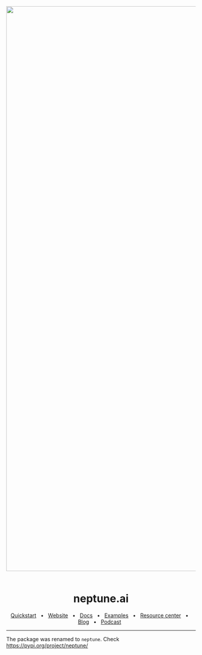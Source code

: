 <div align="center">
    <img src="https://raw.githubusercontent.com/neptune-ai/neptune-client/assets/readme/github-banner.jpeg" width="1500" />
    &nbsp;
 <h1>neptune.ai</h1>
</div>

<div align="center">
  <a href="https://docs.neptune.ai/usage/quickstart/">Quickstart</a>
  <span>&nbsp;&nbsp;•&nbsp;&nbsp;</span>
  <a href="https://neptune.ai/">Website</a>
  <span>&nbsp;&nbsp;•&nbsp;&nbsp;</span>
  <a href="https://docs.neptune.ai/">Docs</a>
  <span>&nbsp;&nbsp;•&nbsp;&nbsp;</span>
  <a href="https://github.com/neptune-ai/examples">Examples</a>
  <span>&nbsp;&nbsp;•&nbsp;&nbsp;</span>
  <a href="https://neptune.ai/resources">Resource center</a>
  <span>&nbsp;&nbsp;•&nbsp;&nbsp;</span>
  <a href="https://neptune.ai/blog">Blog</a>
  <span>&nbsp;&nbsp;•&nbsp;&nbsp;</span>
  <a href="https://neptune.ai/events">Podcast</a>
&nbsp;
  <hr />
</div>

The package was renamed to `neptune`. Check https://pypi.org/project/neptune/ 

